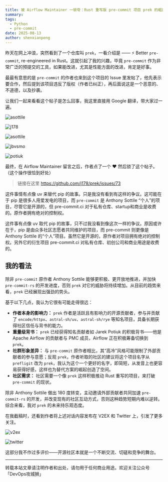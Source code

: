 ```yaml
---
title: 被 Airflow Maintainer 一顿夸：Rust 重写版 pre-commit 项目 prek 的崛起
summary: 
tags:
  - Python
  - pre-commit
date: 2025-08-13
author: shenxianpeng
---
```


昨天在网上冲浪，突然看到了一个仓库叫 `prek`，一看介绍是 —— ⚡ Better `pre-commit`, re-engineered in Rust。这就引起了我的兴趣，毕竟 `pre-commit` 作为非常广泛的预提交的工具，如果能改进，尤其是性能方面的改进，肯定是好事。

最最有意思的是 `pre-commit` 的作者也来到这个项目的 Issue 里发帖了，他先表示要合作，然后提到该项目违反了版权（作者已纠正），再后面说这是一个恶意的、不道德，以及抄袭。

让我们一起来看看这个帖子是怎么回事，我这里直接用 Google 翻译，带大家过一遍。

![asottile](comment-1.png)

![j178](comment-2.png)

![asottile](comment-3.png)

![jbvsmo](comment-4.png)

![potiuk](comment-5.png)

最终，在 Airflow Maintainer 留言之后，作者点了一个 ❤ 然后锁了这个帖子。（这个操作很恰到好处）

> 链接在这里 https://github.com/j178/prek/issues/73

这件事情有点像 uv 来替代 pip 的故事。只是我没有看到有这样的争议。这可能在于 pip 是很多人用爱发电的项目，而 `pre-commit` 是 Anthony Sottile “个人”的项目，尽管它是开源的，但 pre-commit.ci 对于私有仓库、startup和商业是收费的。原作者拥有绝对的控制权。

这件事有点像 uv 取代 pip 的故事，只不过我没看到像这次一样的争议。原因或许在于，pip 是由众多社区志愿者共同维护的项目，而 pre-commit 则更像是 Anthony Sottile 的“个人”项目。虽然它是开源的，原作者对项目拥有绝对的控制权。另外它的衍生项目 pre-commit.ci 对私有仓库、初创公司和商业用途是收费的。

## 我的看法

除非 `pre-commit` 原作者 Anthony Sottile 能够更积极、更开放地推进，并加快 `pre-commit-rs` 的开发进度，否则 `prek` 对它的威胁将持续增加。从目前的趋势来看，`prek` 已经展现出强劲的势头。

基于以下几点，我认为它很有可能走得很远：

* **作者本身的影响力：** `prek` 作者是活跃且有影响力的开源贡献者，参与并贡献了 `encode/httpx`、`astral-sh/uv`、`astral-sh/rye` 等知名项目，具备长期获得社区信任与背书的能力。
* **重量级背书：** `prek` 已经获得知名贡献者如 Jarek Potiuk 的积极背书——他是 Apache Airflow 的贡献者与 PMC 成员，Airflow 正在积极筹备切换到 `prek`。
* **社群形象差异：** 与 `pre-commit` 原作者相比，其“高冷”风格可能限制了外部贡献者的参与意愿；反观 `prek`，作者听取的社区的建议将这个项目名字从 `prefligit` 改为 `prek`，我认为这个一个更好的名字，即简短，从发音上也更容易获得好感，这样也为替代方案的崛起创造了空间。
* **社区需求：** 社区需要一个像 `prek` 这样积极推动 Rust 重写的项目，来打破 `pre-commit` 的现状。

除非 Anthony Sottile 做出 180 度转变，主动邀请外部贡献者共同加速 `pre-commit-rs` 的开发，并改变现有的社区互动方式，否则这种趋势短期内难以逆转。综合来看，我对 `prek` 的未来持乐观态度。

在我截稿时，还看到作者将上述对话内容发布在 V2EX 和 Twitter 上，引发了更多关注。

![v2ex](v2ex.png)

![twitter](x.png)

这部分我不作过多评价——开源社区本就是一个不断交流、切磋和竞争的舞台。

---

转载本站文章请注明作者和出处，请勿用于任何商业用途。欢迎关注公众号「DevOps攻城狮」
